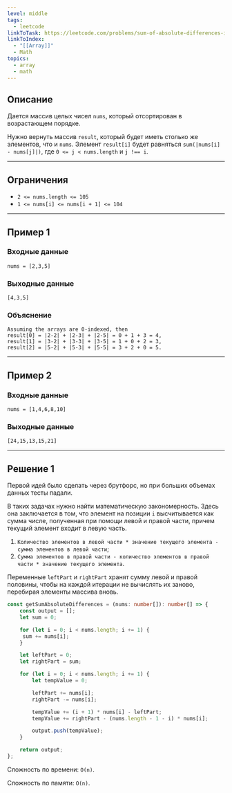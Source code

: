 ```yaml
---
level: middle
tags:
  - leetcode
linkToTask: https://leetcode.com/problems/sum-of-absolute-differences-in-a-sorted-array/description/?envType=daily-question&envId=2023-11-25
linkToIndex:
  - "[[Array]]"
  - Math
topics:
  - array
  - math
---
```

## Описание

Дается массив целых чисел `nums`, который отсортирован в возрастающем порядке.

Нужно вернуть массив `result`, который будет иметь столько же элементов, что и `nums`. Элемент `result[i]` будет равняться `sum(|nums[i] - nums[j]|)`, где `0 <= j < nums.length` и `j !== i`.

---
## Ограничения

- `2 <= nums.length <= 105`
- `1 <= nums[i] <= nums[i + 1] <= 104`

---
## Пример 1

### Входные данные

```
nums = [2,3,5]
```
### Выходные данные

```
[4,3,5]
```
### Объяснение

```
Assuming the arrays are 0-indexed, then
result[0] = |2-2| + |2-3| + |2-5| = 0 + 1 + 3 = 4,
result[1] = |3-2| + |3-3| + |3-5| = 1 + 0 + 2 = 3,
result[2] = |5-2| + |5-3| + |5-5| = 3 + 2 + 0 = 5.
```

---
## Пример 2

### Входные данные

```
nums = [1,4,6,8,10]
```
### Выходные данные

```
[24,15,13,15,21]
```

---


## Решение 1

Первой идей было сделать через брутфорс, но при больших объемах данных тесты падали.

В таких задачах нужно найти математическую закономерность.
Здесь она заключается в том, что элемент на позиции `i` высчитывается как сумма числе, полученная при помощи левой и правой части, причем текущий элемент входит в левую часть.
1. `Количество элементов в левой части * значение текущего элемента - сумма элементов в левой части`;
2. `Сумма элементов в правой части - количество элементов в правой части * значение текущего элемента`.

Переменные `leftPart` и `rightPart` хранят сумму левой и правой половины, чтобы на каждой итерации не вычислять их заново, перебирая элементы массива вновь.


```typescript
const getSumAbsoluteDifferences = (nums: number[]): number[] => {
	const output = [];
	let sum = 0;

	for (let i = 0; i < nums.length; i += 1) {
	 sum += nums[i];
	}

	let leftPart = 0;
	let rightPart = sum;

	for (let i = 0; i < nums.length; i += 1) {
		let tempValue = 0;

		leftPart += nums[i];
		rightPart -= nums[i];

		tempValue += (i + 1) * nums[i] - leftPart;
		tempValue += rightPart - (nums.length - 1 - i) * nums[i];

		output.push(tempValue);
	}

	return output;
};
```

Сложность по времени: `O(n)`.

Сложность по памяти: `O(n)`.